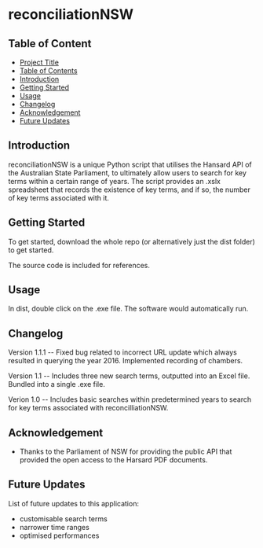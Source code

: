 # reconciliationNSW

## Table of Content
- [Project Title](#project-title)
- [Table of Contents](#table-of-contents)
- [Introduction](#introduction)
- [Getting Started](#getting-started)
- [Usage](#usage)
- [Changelog](#Changelog)
- [Acknowledgement](#acknowledgement)
- [Future Updates](#future-updates)

## Introduction
reconciliationNSW is a unique Python script that utilises the Hansard API of the Australian State Parliament, to ultimately allow users to search for key terms within a certain 
range of years. The script provides an .xslx spreadsheet that records the existence of key terms, and if so, the number of key terms associated with it.

## Getting Started
To get started, download the whole repo (or alternatively just the dist folder) to get started. 

The source code is included for references. 

## Usage
In dist, double click on the .exe file. The software would automatically run.

## Changelog
Version 1.1.1 -- Fixed bug related to incorrect URL update which always resulted in querying the year 2016. Implemented recording of chambers. 

Version 1.1 -- Includes three new search terms, outputted into an Excel file. Bundled into a single .exe file. 

Verion 1.0 -- Includes basic searches within predetermined years to search for key terms associated with reconcilliationNSW.
## Acknowledgement
- Thanks to the Parliament of NSW for providing the public API that provided the open access to the Harsard PDF documents.

## Future Updates
List of future updates to this application:
- customisable search terms
- narrower time ranges
- optimised performances
